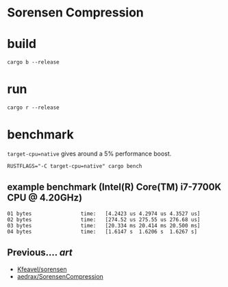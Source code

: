 # Sorensen Compression

# build
```
cargo b --release
```

# run
```
cargo r --release
```

# benchmark
`target-cpu=native` gives around a 5% performance boost.

```
RUSTFLAGS="-C target-cpu=native" cargo bench
```

## example benchmark (Intel(R) Core(TM) i7-7700K CPU @ 4.20GHz)
```
01 bytes                time:   [4.2423 us 4.2974 us 4.3527 us]
02 bytes                time:   [274.52 us 275.55 us 276.68 us]
03 bytes                time:   [20.334 ms 20.414 ms 20.500 ms]
04 bytes                time:   [1.6147 s  1.6206 s  1.6267 s]
```

## Previous.... _art_
* [Kfeavel/sorensen](https://github.com/Kfeavel/sorensen)
* [aedrax/SorensenCompression](https://github.com/aedrax/SorensenCompression)
